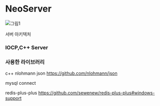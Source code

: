 # NeoServer
![그림1](https://github.com/ash5270/NeoServer/assets/48472256/acf8dd28-52b7-4a9e-b2fa-e91b26aca701)

서버 아키텍처 

### IOCP,C++ Server 


### 사용한 라이브러리
c++ nlohmann json  https://github.com/nlohmann/json  

mysql connect 

redis-plus-plus    https://github.com/sewenew/redis-plus-plus#windows-support

